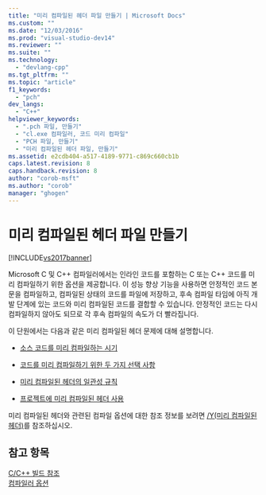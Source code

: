 ```yaml
---
title: "미리 컴파일된 헤더 파일 만들기 | Microsoft Docs"
ms.custom: ""
ms.date: "12/03/2016"
ms.prod: "visual-studio-dev14"
ms.reviewer: ""
ms.suite: ""
ms.technology: 
  - "devlang-cpp"
ms.tgt_pltfrm: ""
ms.topic: "article"
f1_keywords: 
  - "pch"
dev_langs: 
  - "C++"
helpviewer_keywords: 
  - ".pch 파일, 만들기"
  - "cl.exe 컴파일러, 코드 미리 컴파일"
  - "PCH 파일, 만들기"
  - "미리 컴파일된 헤더 파일, 만들기"
ms.assetid: e2cdb404-a517-4189-9771-c869c660cb1b
caps.latest.revision: 8
caps.handback.revision: 8
author: "corob-msft"
ms.author: "corob"
manager: "ghogen"
---
```

# 미리 컴파일된 헤더 파일 만들기
[!INCLUDE[vs2017banner](../../assembler/inline/includes/vs2017banner.md)]

Microsoft C 및 C\+\+ 컴파일러에서는 인라인 코드를 포함하는 C 또는 C\+\+ 코드를 미리 컴파일하기 위한 옵션을 제공합니다.  이 성능 향상 기능을 사용하면 안정적인 코드 본문을 컴파일하고, 컴파일된 상태의 코드를 파일에 저장하고, 후속 컴파일 타임에 아직 개발 단계에 있는 코드와 미리 컴파일된 코드를 결합할 수 있습니다.  안정적인 코드는 다시 컴파일하지 않아도 되므로 각 후속 컴파일의 속도가 더 빨라집니다.  
  
 이 단원에서는 다음과 같은 미리 컴파일된 헤더 문제에 대해 설명합니다.  
  
-   [소스 코드를 미리 컴파일하는 시기](../../build/reference/when-to-precompile-source-code.md)  
  
-   [코드를 미리 컴파일하기 위한 두 가지 선택 사항](../../build/reference/two-choices-for-precompiling-code.md)  
  
-   [미리 컴파일된 헤더의 일관성 규칙](../../build/reference/precompiled-header-consistency-rules.md)  
  
-   [프로젝트에 미리 컴파일된 헤더 사용](../../build/reference/using-precompiled-headers-in-a-project.md)  
  
 미리 컴파일된 헤더와 관련된 컴파일 옵션에 대한 참조 정보를 보려면 [\/Y\(미리 컴파일된 헤더\)](../../build/reference/y-precompiled-headers.md)를 참조하십시오.  
  
## 참고 항목  
 [C\/C\+\+ 빌드 참조](../../build/reference/c-cpp-building-reference.md)   
 [컴파일러 옵션](../../build/reference/compiler-options.md)
